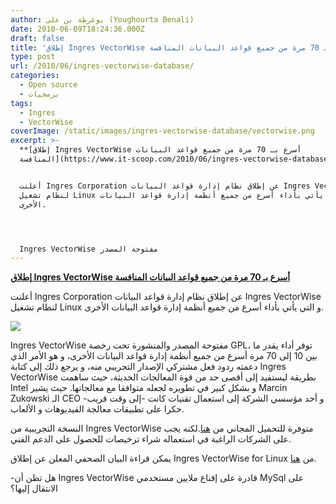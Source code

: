 ```yaml
---
author: يوغرطة بن علي (Youghourta Benali)
date: 2010-06-09T18:24:36.000Z
draft: false
title: 'إطلاق Ingres VectorWise أسرع بـ 70 مرة من جميع قواعد البيانات المنافسة  '
type: post
url: /2010/06/ingres-vectorwise-database/
categories:
  - Open source
  - برمجيات
tags:
  - Ingres
  - VectorWise
coverImage: /static/images/ingres-vectorwise-database/vectorwise.png
excerpt: >-
  **[إطلاق Ingres VectorWise أسرع بـ 70 مرة من جميع قواعد البيانات
  المنافسة](https://www.it-scoop.com/2010/06/ingres-vectorwise-database/)**


  أعلنت Ingres Corporation عن إطلاق نظام إدارة قواعد البيانات Ingres VectorWise
  لنظام تشغيل Linux و التي يأتي بأداء أسرع من جميع أنظمة إدارة قواعد البيانات
  الأخرى.




  Ingres VectorWise مفتوحة المصدر
---
```

**[إطلاق Ingres VectorWise أسرع بـ 70 مرة من جميع قواعد البيانات المنافسة](https://www.it-scoop.com/2010/06/ingres-vectorwise-database/)**

أعلنت Ingres Corporation عن إطلاق نظام إدارة قواعد البيانات Ingres VectorWise لنظام تشغيل Linux و التي يأتي بأداء أسرع من جميع أنظمة إدارة قواعد البيانات الأخرى.

![](/static/images/ingres-vectorwise-database/vectorwise.png)

Ingres VectorWise مفتوحة المصدر والمنشورة تحت رخصة GPL، توفر أداء يقدر ما بين 10 إلى 70 مرة أسرع من جميع أنظمة إدارة قواعد البيانات الأخرى، و هو الأمر الذي دعمته ردود فعل مشتركي الإصدار التجريبي منه، و يرجع ذلك إلى كتابة Ingres VectorWise بطريقة ليستفيد إلى أقصى حد من قوة المعالجات الحديثة، حيث ساهمت Intel و بشكل كبير في تطويره لجعله متوافقا مع معالجاتها. حيث يشير Marcin Zukowski الـ CEO و أحد مؤسسي الشركة إلى استعمال تقنيات كانت -إلى وقت قريب- حكرا على تطبيقات معالجة الفيديوهات و الألعاب.

النسخة التجريبية من Ingres VectorWise متوفرة للتحميل المجاني من [هنا](http://www.ingres.com/downloads/ingres-vectorwise.php).لكنه يجب على الشركات الراغبة في استعماله شراء ترخيصات للحصول على الدعم الفني.

يمكن قراءة البيان الصحفي المعلن عن إطلاق Ingres VectorWise for Linux من [هنا](http://www.ingres.com/about/press/10-0608-ingres-vectorwise.php).

\-هل تظن أن Ingres VectorWise قادرة على إقناع ملايين مستخدمي MySql على الانتقال إليها؟
